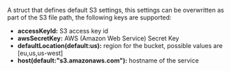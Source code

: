 A struct that defines default S3 settings, this settings can be overwritten as part of the S3 file path, the following keys are supported:

- **accessKeyId:** S3 access key id
- **awsSecretKey:** AWS (Amazon Web Service) Secret Key
- **defaultLocation(default:us):** region for the bucket, possible values are [eu,us,us-west]
- **host(default:"s3.amazonaws.com"):** hostname of the service